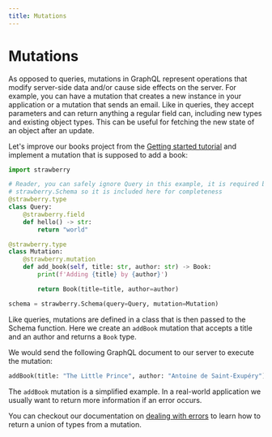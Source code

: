 ```yaml
---
title: Mutations
---
```


# Mutations

As opposed to queries, mutations in GraphQL represent operations that modify server-side
data and/or cause side effects on the server. For example, you can have a mutation that
creates a new instance in your application or a mutation that sends an email. Like in queries, they accept
parameters and can return anything a regular field can, including new types and existing object types. This can be
useful for fetching the new state of an object after an update.

Let's improve our books project from the [Getting started tutorial](docs/index.md) and
implement a mutation that is supposed to add a book:

```python
import strawberry

# Reader, you can safely ignore Query in this example, it is required by
# strawberry.Schema so it is included here for completeness
@strawberry.type
class Query:
    @strawberry.field
    def hello() -> str:
        return "world"

@strawberry.type
class Mutation:
    @strawberry.mutation
    def add_book(self, title: str, author: str) -> Book:
        print(f'Adding {title} by {author}')

        return Book(title=title, author=author)

schema = strawberry.Schema(query=Query, mutation=Mutation)
```

Like queries, mutations are defined in a class that is then passed to the Schema
function. Here we create an `addBook` mutation that accepts a title and an author and
returns a `Book` type.

We would send the following GraphQL document to our server to execute the mutation:

```graphql
addBook(title: "The Little Prince", author: "Antoine de Saint-Exupéry")
```

The `addBook` mutation is a simplified example. In a real-world application we usually
want to return more information if an error occurs.

You can checkout our documentation on
[dealing with errors](/docs/guides/errors#expected-errors) to learn how to return a
union of types from a mutation.
